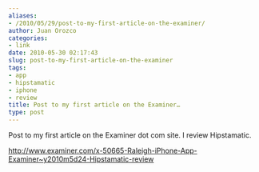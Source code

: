 ```yaml
---
aliases:
- /2010/05/29/post-to-my-first-article-on-the-examiner/
author: Juan Orozco
categories:
- link
date: 2010-05-30 02:17:43
slug: post-to-my-first-article-on-the-examiner
tags:
- app
- hipstamatic
- iphone
- review
title: Post to my first article on the Examiner…
type: post
---
```


Post to my first article on the Examiner dot com site. I review Hipstamatic.

http://www.examiner.com/x-50665-Raleigh-iPhone-App-Examiner~y2010m5d24-Hipstamatic-review
